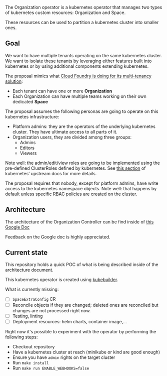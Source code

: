 The Organization operator is a kubernetes operator that manages two types of
kubernetes custom resources: Organization and Space.

These resources can be used to partition a kubernetes cluster into smaller ones.

## Goal

We want to have multiple tenants operating on the same kubernetes cluster.
We want to isolate these tenants by leveraging either features built into
kubernetes or by using additional components extending kubernetes.

The proposal mimics what [Cloud Foundry is doing for its multi-tenancy solution](https://docs.cloudfoundry.org/concepts/roles.html):

 * Each tenant can have one or more **Organization**
 * Each Organization can have multiple teams working on their own dedicated **Space**

The proposal assumes the following personas are going to operate on this
kubernetes infrastructure:

 * Platform admins: they are the operators of the underlying kubernetes cluster.
   They have ultimate access to all parts of it.
 * Organization users, they are divided among three groups:
    * Admins
    * Editors
    * Viewers

Note well: the admin/edit/view roles are going to be implemented using the
pre-defined ClusterRoles defined by kubernetes.
See [this section](https://kubernetes.io/docs/reference/access-authn-authz/rbac/#user-facing-roles)
of kubernetes’ upstream docs for more details.

The proposal requires that nobody, except for platform admins, have write
access to the kubernetes namespace objects.
Note well: that happens by default unless specific RBAC policies are created on the cluster.

## Architecture

The architecture of the Organization Controller can be find inside of
[this Google Doc](https://docs.google.com/document/d/1qHkPK3fem5oanaD35E7BC7SkdIjn8oM-F7CUKq0G5Wc/edit?usp=sharing)

Feedback on the Google doc is highly appreciated.

## Current state

This repository holds a quick POC of what is being described inside of the
architecture document.

This kubernetes operator is created using [kubebuilder](https://github.com/kubernetes-sigs/kubebuilder).

What is currently missing:

  * [ ] `SpaceExtraConfig` CR
  * [ ] Reconcile objects if they are changed; deleted ones are reconciled but changes are not processed right now.
  * [ ] Testing, linting
  * [ ] Deployment resources: helm charts, container image,...

Right now it's possible to experiment with the operator by performing the following steps:

  * Checkout repository
  * Have a kubernetes cluster at reach (minikube or kind are good enough)
  * Ensure you have `admin` rights on the target cluster
  * Run `make install`
  * Run `make run ENABLE_WEBHOOKS=false`
